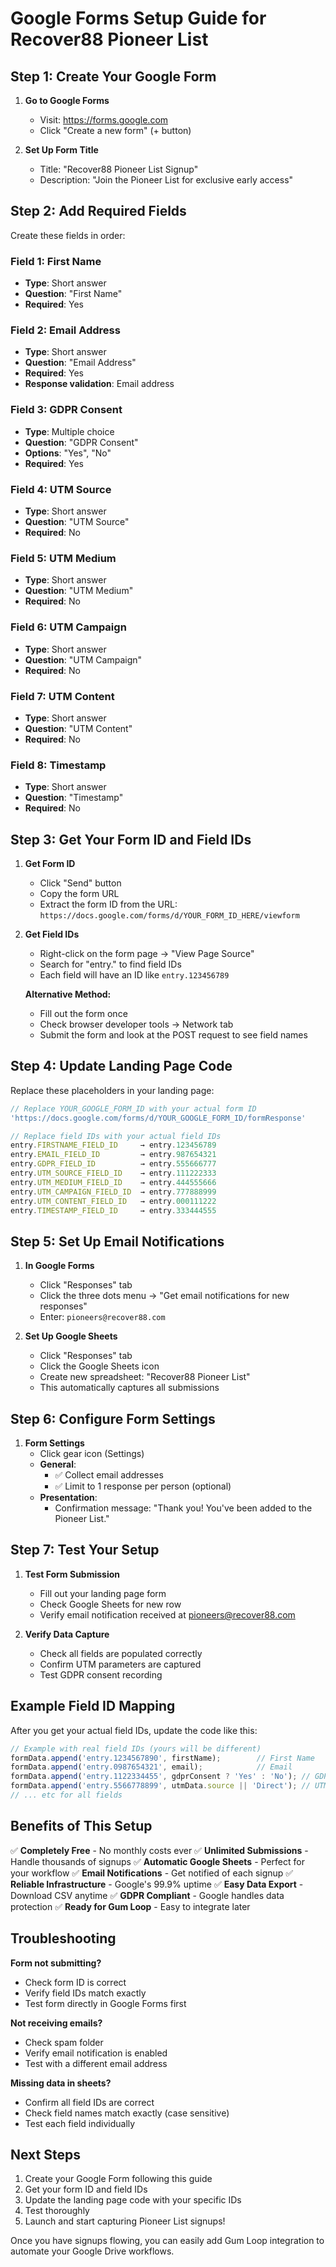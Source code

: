 # Google Forms Setup Guide for Recover88 Pioneer List

## Step 1: Create Your Google Form

1. **Go to Google Forms**
   - Visit: https://forms.google.com
   - Click "Create a new form" (+ button)

2. **Set Up Form Title**
   - Title: "Recover88 Pioneer List Signup"
   - Description: "Join the Pioneer List for exclusive early access"

## Step 2: Add Required Fields

Create these fields in order:

### Field 1: First Name
- **Type**: Short answer
- **Question**: "First Name"
- **Required**: Yes

### Field 2: Email Address  
- **Type**: Short answer
- **Question**: "Email Address"
- **Required**: Yes
- **Response validation**: Email address

### Field 3: GDPR Consent
- **Type**: Multiple choice
- **Question**: "GDPR Consent"
- **Options**: "Yes", "No"
- **Required**: Yes

### Field 4: UTM Source
- **Type**: Short answer
- **Question**: "UTM Source"
- **Required**: No

### Field 5: UTM Medium
- **Type**: Short answer
- **Question**: "UTM Medium"
- **Required**: No

### Field 6: UTM Campaign
- **Type**: Short answer
- **Question**: "UTM Campaign"
- **Required**: No

### Field 7: UTM Content
- **Type**: Short answer
- **Question**: "UTM Content"
- **Required**: No

### Field 8: Timestamp
- **Type**: Short answer
- **Question**: "Timestamp"
- **Required**: No

## Step 3: Get Your Form ID and Field IDs

1. **Get Form ID**
   - Click "Send" button
   - Copy the form URL
   - Extract the form ID from the URL: `https://docs.google.com/forms/d/YOUR_FORM_ID_HERE/viewform`

2. **Get Field IDs**
   - Right-click on the form page → "View Page Source"
   - Search for "entry." to find field IDs
   - Each field will have an ID like `entry.123456789`

   **Alternative Method:**
   - Fill out the form once
   - Check browser developer tools → Network tab
   - Submit the form and look at the POST request to see field names

## Step 4: Update Landing Page Code

Replace these placeholders in your landing page:

```javascript
// Replace YOUR_GOOGLE_FORM_ID with your actual form ID
'https://docs.google.com/forms/d/YOUR_GOOGLE_FORM_ID/formResponse'

// Replace field IDs with your actual field IDs
entry.FIRSTNAME_FIELD_ID     → entry.123456789
entry.EMAIL_FIELD_ID         → entry.987654321
entry.GDPR_FIELD_ID          → entry.555666777
entry.UTM_SOURCE_FIELD_ID    → entry.111222333
entry.UTM_MEDIUM_FIELD_ID    → entry.444555666
entry.UTM_CAMPAIGN_FIELD_ID  → entry.777888999
entry.UTM_CONTENT_FIELD_ID   → entry.000111222
entry.TIMESTAMP_FIELD_ID     → entry.333444555
```

## Step 5: Set Up Email Notifications

1. **In Google Forms**
   - Click "Responses" tab
   - Click the three dots menu → "Get email notifications for new responses"
   - Enter: `pioneers@recover88.com`

2. **Set Up Google Sheets**
   - Click "Responses" tab
   - Click the Google Sheets icon
   - Create new spreadsheet: "Recover88 Pioneer List"
   - This automatically captures all submissions

## Step 6: Configure Form Settings

1. **Form Settings**
   - Click gear icon (Settings)
   - **General**: 
     - ✅ Collect email addresses
     - ✅ Limit to 1 response per person (optional)
   - **Presentation**:
     - Confirmation message: "Thank you! You've been added to the Pioneer List."

## Step 7: Test Your Setup

1. **Test Form Submission**
   - Fill out your landing page form
   - Check Google Sheets for new row
   - Verify email notification received at pioneers@recover88.com

2. **Verify Data Capture**
   - Check all fields are populated correctly
   - Confirm UTM parameters are captured
   - Test GDPR consent recording

## Example Field ID Mapping

After you get your actual field IDs, update the code like this:

```javascript
// Example with real field IDs (yours will be different)
formData.append('entry.1234567890', firstName);        // First Name
formData.append('entry.0987654321', email);            // Email
formData.append('entry.1122334455', gdprConsent ? 'Yes' : 'No'); // GDPR
formData.append('entry.5566778899', utmData.source || 'Direct'); // UTM Source
// ... etc for all fields
```

## Benefits of This Setup

✅ **Completely Free** - No monthly costs ever
✅ **Unlimited Submissions** - Handle thousands of signups
✅ **Automatic Google Sheets** - Perfect for your workflow
✅ **Email Notifications** - Get notified of each signup
✅ **Reliable Infrastructure** - Google's 99.9% uptime
✅ **Easy Data Export** - Download CSV anytime
✅ **GDPR Compliant** - Google handles data protection
✅ **Ready for Gum Loop** - Easy to integrate later

## Troubleshooting

**Form not submitting?**
- Check form ID is correct
- Verify field IDs match exactly
- Test form directly in Google Forms first

**Not receiving emails?**
- Check spam folder
- Verify email notification is enabled
- Test with a different email address

**Missing data in sheets?**
- Confirm all field IDs are correct
- Check field names match exactly (case sensitive)
- Test each field individually

## Next Steps

1. Create your Google Form following this guide
2. Get your form ID and field IDs
3. Update the landing page code with your specific IDs
4. Test thoroughly
5. Launch and start capturing Pioneer List signups!

Once you have signups flowing, you can easily add Gum Loop integration to automate your Google Drive workflows.

